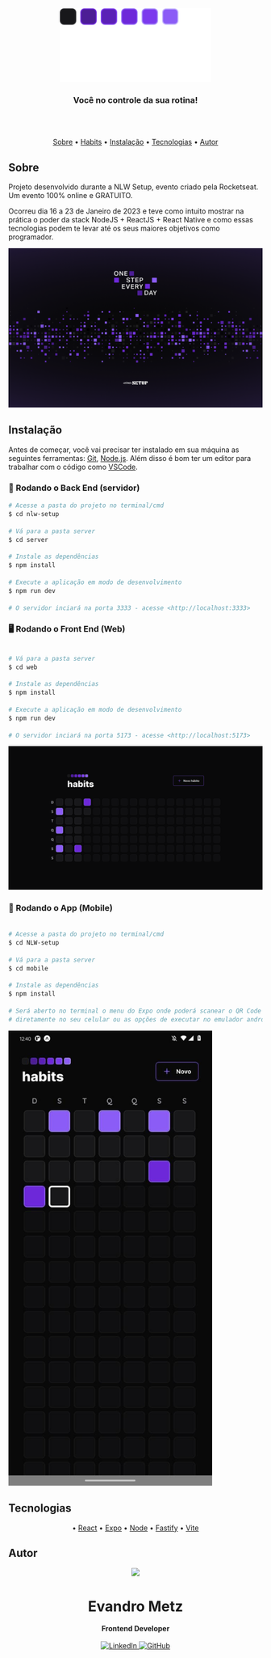 <p align="center">
  <img src="./web/src/assets/logo.svg" alt="Logo" width="300"/>
</p>
<h3 align="center">
Você no controle da sua rotina!
</h3>

<br><br>

<p align="center">
  <a href="#sobre">Sobre</a> •
  <a href="#habits">Habits</a> •
  <a href="#instalação">Instalação</a> •
  <a href="#tecnologias">Tecnologias</a> •
  <a href="#autor">Autor</a>  
</p>

## Sobre

Projeto desenvolvido durante a NLW Setup, evento criado pela Rocketseat. Um evento 100% online e GRATUITO.

Ocorreu dia 16 a 23 de Janeiro de 2023 e teve como intuito mostrar na prática o poder da stack NodeJS + ReactJS + React Native e como essas tecnologias podem te levar até os seus maiores objetivos como programador.

<img src="./.github/Wallpaper - NLW Setup.png" alt="Wallpaper NLW Setup" />

## Instalação

Antes de começar, você vai precisar ter instalado em sua máquina as seguintes ferramentas:
[Git](https://git-scm.com), [Node.js](https://nodejs.org/en/).
Além disso é bom ter um editor para trabalhar com o código como [VSCode](https://code.visualstudio.com/).

### 🎲 Rodando o Back End (servidor)

```bash
# Acesse a pasta do projeto no terminal/cmd
$ cd nlw-setup

# Vá para a pasta server
$ cd server

# Instale as dependências
$ npm install

# Execute a aplicação em modo de desenvolvimento
$ npm run dev

# O servidor inciará na porta 3333 - acesse <http://localhost:3333>
```

### 🖥️ Rodando o Front End (Web)

```bash

# Vá para a pasta server
$ cd web

# Instale as dependências
$ npm install

# Execute a aplicação em modo de desenvolvimento
$ npm run dev

# O servidor inciará na porta 5173 - acesse <http://localhost:5173>

```

<img alt="Aplicação Web" src="./.github/Aplicação Web.png"/>


### 📱 Rodando o App (Mobile)

```bash

# Acesse a pasta do projeto no terminal/cmd
$ cd NLW-setup

# Vá para a pasta server
$ cd mobile

# Instale as dependências
$ npm install

# Será aberto no terminal o menu do Expo onde poderá scanear o QR Code para executar o app 
# diretamente no seu celular ou as opções de executar no emulador android ou iOS

```

<img height="900px" alt="Aplicação Mobile" src="./.github/Aplicação Mobile.jpeg"/>

## Tecnologias 

<p align="center">
  • <a href="https://pt-br.reactjs.org/">React</a> 
  • <a href="https://expo.dev/">Expo</a>
  • <a href="https://nodejs.org/en/">Node</a> 
  • <a href="https://www.fastify.io/">Fastify</a>
  • <a href="https://vitejs.dev/">Vite</a>  
</p>

## Autor

<div align="center">
<img src="https://avatars.githubusercontent.com/u/99353801?s=400&u=fbad208bf15350a9e06e3a81ca5434be5fd1c691&v=4" />
<h1>Evandro Metz</h1>
<strong>Frontend Developer</strong>
<br/>
<br/>

<a href="https://www.linkedin.com/in/evandro-metz-76a6b1248/" target="_blank">
<img alt="LinkedIn" src="https://img.shields.io/badge/linkedin-%230077B5.svg?style=for-the-badge&logo=linkedin&logoColor=white"/>
</a>

<a href="https://github.com/metzevandro" target="_blank">
<img alt="GitHub" src="https://img.shields.io/badge/github-%23121011.svg?style=for-the-badge&logo=github&logoColor=white"/>
</a>

<br/>
<br/>
</div>